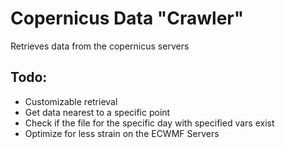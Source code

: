 # Copernicus Data "Crawler"

Retrieves data from the copernicus servers

## Todo:
- Customizable retrieval
- Get data nearest to a specific point
- Check if the file for the specific day with specified vars exist
- Optimize for less strain on the ECWMF Servers
